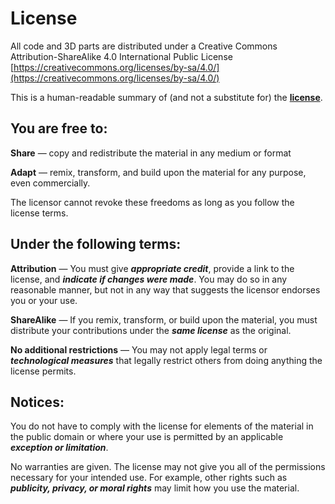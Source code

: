 # License #
All code and 3D parts are distributed under a Creative Commons Attribution-ShareAlike 4.0 International Public License [https://creativecommons.org/licenses/by-sa/4.0/](https://creativecommons.org/licenses/by-sa/4.0/)

This is a human-readable summary of (and not a substitute for) the **[license](https://creativecommons.org/licenses/by-sa/4.0/)**.

## You are free to: ##

**Share** — copy and redistribute the material in any medium or format

**Adapt** — remix, transform, and build upon the material
for any purpose, even commercially.

The licensor cannot revoke these freedoms as long as you follow the license terms.

## Under the following terms: ##

**Attribution** — You must give ***appropriate credit***, provide a link to the license, and ***indicate if changes were made***. You may do so in any reasonable manner, but not in any way that suggests the licensor endorses you or your use.

**ShareAlike** — If you remix, transform, or build upon the material, you must distribute your contributions under the ***same license*** as the original.

**No additional restrictions** — You may not apply legal terms or ***technological measures*** that legally restrict others from doing anything the license permits.

## Notices: ##

You do not have to comply with the license for elements of the material in the public domain or where your use is permitted by an applicable ***exception or limitation***.

No warranties are given. The license may not give you all of the permissions necessary for your intended use. For example, other rights such as ***publicity, privacy, or moral rights*** may limit how you use the material.